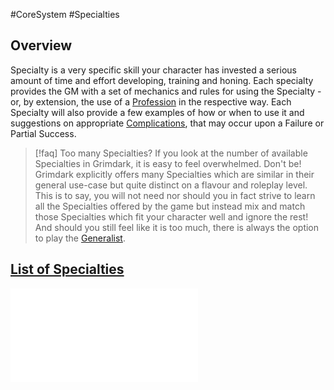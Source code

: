 #CoreSystem #Specialties
## Overview
Specialty is a very specific skill your character has invested a serious amount of time and effort developing, training and honing. Each specialty provides the GM with a set of mechanics and rules for using the Specialty - or, by extension, the use of a [Profession](</SkillSystem/Professions/Profession.md>) in the respective way.
Each Specialty will also provide a few examples of how or when to use it and suggestions on appropriate [Complications](</SkillSystem/Complications.md>), that may occur upon a Failure or Partial Success.


>[!faq] Too many Specialties?
>If you look at the number of available Specialties in Grimdark, it is easy to feel overwhelmed. Don't be! Grimdark explicitly offers many Specialties which are similar in their general use-case but quite distinct on a flavour and roleplay level. 
>This is to say, you will not need nor should you in fact strive to learn all the Specialties offered by the game but instead mix and match those Specialties which fit your character well and ignore the rest!
>And should you still feel like it is too much, there is always the option to play the [Generalist](</SkillSystem/Generalist%20Playstyle.md>).

## [List of Specialties](</SkillSystem/Specialties/List%20of%20Specialties.md.md>)
![SkillSystem/Specialties/List of Specialties](</SkillSystem/Specialties/List%20of%20Specialties.md>)